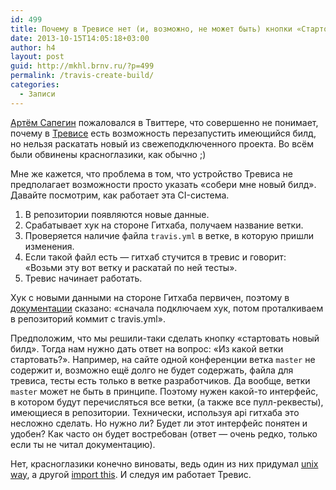 ```yaml
---
id: 499
title: Почему в Тревисе нет (и, возможно, не может быть) кнопки «Стартовать билд»
date: 2013-10-15T14:05:18+03:00
author: h4
layout: post
guid: http://mkhl.brnv.ru/?p=499
permalink: /travis-create-build/
categories:
  - Записи
---
```

[Артём Сапегин](http://nano.sapegin.ru/) пожаловался в Твиттере, что совершенно не понимает, почему в [Тревисе](http://travis-ci.org) есть возможность перезапустить имеющийся билд, но нельзя раскатать новый из свежеподключенного проекта. Во всём были обвинены красноглазики, как обычно ;)

Мне же кажется, что проблема в том, что устройство Тревиса не предполагает возможности просто указать «собери мне новый билд». Давайте посмотрим, как работает эта CI-система.

  1. В репозитории появляются новые данные.
  2. Срабатывает хук на стороне Гитхаба, получаем название ветки.
  3. Проверяется наличие файла `travis.yml` в ветке, в которую пришли изменения.
  4. Если такой файл есть — гитхаб стучится в тревис и говорит: «Возьми эту вот ветку и раскатай по ней тесты».
  5. Тревис начинает работать.

Хук с новыми данными на стороне Гитхаба первичен, поэтому в [документации](http://about.travis-ci.org/docs/user/getting-started/) сказано: «сначала подключаем хук, потом проталкиваем в репозиторий коммит с travis.yml».

Предположим, что мы решили-таки сделать кнопку «стартовать новый билд». Тогда нам нужно дать ответ на вопрос: «Из какой ветки стартовать?». Например, на сайте одной конференции ветка `master` не содержит и, возможно ещё долго не будет содержать, файла для тревиса, тесты есть только в ветке разработчиков. Да вообще, ветки `master` может не быть в принципе. Поэтому нужен какой-то интерфейс, в котором будут перечисляться все ветки, (а также все пулл-реквесты), имеющиеся в репозитории. Технически, используя api гитхаба это несложно сделать. Но нужно ли? Будет ли этот интерфейс понятен и удобен? Как часто он будет востребован (ответ — очень редко, только если ты не читал документацию).

Нет, красноглазики конечно виноваты, ведь один из них придумал [unix way](http://ru.wikipedia.org/wiki/%D0%A4%D0%B8%D0%BB%D0%BE%D1%81%D0%BE%D1%84%D0%B8%D1%8F_UNIX), а другой [import this](http://habrahabr.ru/post/51125/). И следуя им работает Тревис.